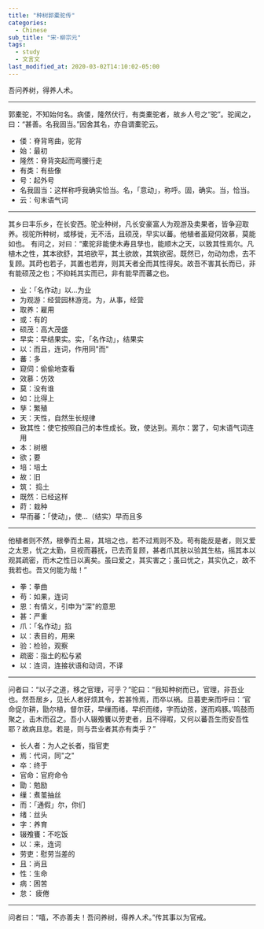 ```yaml
---
title: "种树郭橐驼传"
categories:
  - Chinese
sub_title: "宋·柳宗元"
tags:
  - study
  - 文言文
last_modified_at: 2020-03-02T14:10:02-05:00
---
```


吾问养树，得养人术。

***
郭橐驼，不知始何名。病偻，隆然伏行，有类橐驼者，故乡人号之“驼”。驼闻之，曰：“甚善。名我固当。”因舍其名，亦自谓橐驼云。

* 偻：脊背弯曲，驼背
* 始：最初
* 隆然：脊背突起而弯腰行走
* 有类：有些像
* 号：起外号
* 名我固当：这样称呼我确实恰当。名，「意动」，称呼。固，确实。当，恰当。
* 云：句末语气词


***

其乡曰丰乐乡，在长安西。驼业种树，凡长安豪富人为观游及卖果者，皆争迎取养。视驼所种树，或移徙，无不活，且硕茂，早实以蕃。他植者虽窥伺效慕，莫能如也。
有问之，对曰：“橐驼非能使木寿且孳也，能顺木之天，以致其性焉尔。凡植木之性，其本欲舒，其培欲平，其土欲故，其筑欲密。既然已，勿动勿虑，去不复顾。其莳也若子，其置也若弃，则其天者全而其性得矣。故吾不害其长而已，非有能硕茂之也；不抑耗其实而已，非有能早而蕃之也。

* 业：「名作动」以…为业
* 为观游：经营园林游览。为，从事，经营
* 取养：雇用
* 或：有的
* 硕茂：高大茂盛
* 早实：早结果实。实，「名作动」，结果实
* 以：而且，连词，作用同"而"
* 蕃：多
* 窥伺：偷偷地查看
* 效慕：仿效
* 莫：没有谁
* 如：比得上
* 孳：繁殖
* 天：天性，自然生长规律
* 致其性：使它按照自己的本性成长。致，使达到。焉尔：罢了，句末语气词连用
* 本：树根
* 欲；要
* 培：培土
* 故：旧
* 筑： 捣土
* 既然：已经这样
* 莳：栽种
* 早而蕃：「使动」，使…（结实）早而且多


***

他植者则不然，根拳而土易，其培之也，若不过焉则不及。苟有能反是者，则又爱之太恩，忧之太勤，旦视而暮抚，已去而复顾，甚者爪其肤以验其生枯，摇其本以观其疏密，而木之性日以离矣。虽曰爱之，其实害之；虽曰忧之，其实仇之，故不我若也。吾又何能为哉！”

* 拳：拳曲
* 苟：如果，连词
* 恩：有情义，引申为"深"的意思
* 甚：严重
* 爪：「名作动」掐
* 以：表目的，用来
* 验：检验，观察
* 疏密：指土的松与紧
* 以：连词，连接状语和动词，不译


***

问者曰：“以子之道，移之官理，可乎？”驼曰：“我知种树而已，官理，非吾业也。然吾居乡，见长人者好烦其令，若甚怜焉，而卒以祸。旦暮吏来而呼曰：‘官命促尔耕，勖尔植，督尔获，早缫而绪，早织而缕，字而幼孩，遂而鸡豚。’鸣鼓而聚之，击木而召之。吾小人辍飧饔以劳吏者，且不得暇，又何以蕃吾生而安吾性耶？故病且怠。若是，则与吾业者其亦有类乎？”

* 长人者：为人之长者，指官吏
* 焉：代词，同"之"
* 卒：终于
* 官命：官府命令
* 勖：勉励
* 缫：煮茧抽丝
* 而：「通假」尔，你们
* 绪：丝头
* 字：养育
* 辍飧饔：不吃饭
* 以：来，连词
* 劳吏：慰劳当差的
* 且：尚且
* 性：生命
* 病：困苦
* 怠： 疲倦

***

问者曰：“嘻，不亦善夫！吾问养树，得养人术。”传其事以为官戒。
